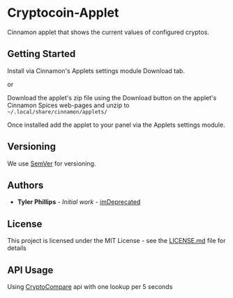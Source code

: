 # Cryptocoin-Applet

Cinnamon applet that shows the current values of configured cryptos.

## Getting Started

Install via Cinnamon's Applets settings module Download tab.

or

Download the applet's zip file using the Download button on the applet's Cinnamon Spices web-pages and unzip to `~/.local/share/cinnamon/applets/`

Once installed add the applet to your panel via the Applets settings module.

## Versioning

We use [SemVer](http://semver.org/) for versioning.

## Authors

* **Tyler Phillips** - *Initial work* - [imDeprecated](https://github.com/imDeprecated)

## License

This project is licensed under the MIT License - see the [LICENSE.md](LICENSE.md) file for details

## API Usage

Using [CryptoCompare](https://www.cryptocompare.com) api with one lookup per 5 seconds 
